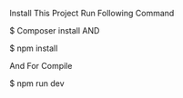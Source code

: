 Install This Project Run Following Command 


$ Composer install 
 AND 
 
$ npm install
 
 And For Compile 
 
 
$ npm run dev 